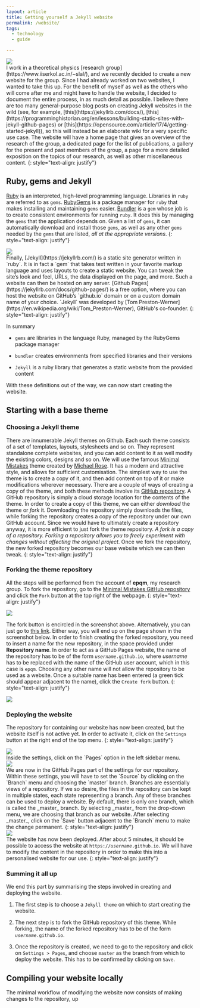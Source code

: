 ```yaml
---
layout: article
title: Getting yourself a Jekyll website
permalink: /website/
tags:
  - technology
  - guide

---
```


<div class="img__post__right">
<img src="/assets/images/jekyll/octojekyll.svg">
</div>
I work in a theoretical physics [research group](https://www.iiserkol.ac.in/~slal/), and we recently decided to create a new website for the group. Since I had already worked on two websites, I wanted to take this up. For the benefit of myself as well as the others who will come after me and might have to handle the website, I decided to document the entire process, in as much detail as possible. I believe there are too many general-purpose blog posts on creating Jekyll websites in the wild (see, for example, [this](https://jekyllrb.com/docs/), [this](https://programminghistorian.org/en/lessons/building-static-sites-with-jekyll-github-pages) or [this](https://opensource.com/article/17/4/getting-started-jekyll)), so this will instead be an elaborate wiki for a very specific use case. The website will have a home page that gives an overview of the research of the group, a dedicated page for the list of publications, a gallery for the present and past members of the group, a page for a more detailed exposition on the topics of our research, as well as other miscellaneous content.
{: style="text-align: justify"}


## Ruby, gems and Jekyll
[Ruby](https://en.wikipedia.org/wiki/Ruby_(programming_language)) is an interpreted, high-level programming language. Libraries in `ruby` are referred to as `gems`. [RubyGems](https://en.wikipedia.org/wiki/RubyGems) is a package manager for `ruby` that makes installing and maintaining `gems` easier. [Bundler](https://github.com/rubygems/bundler) is a `gem` whose job is to create consistent environments for running `ruby`. It does this by managing the `gems` that the application depends on. Given a list of `gems`, it can automatically download and install those `gems`, as well as any other `gems` needed by the `gems` that are listed, _all at the appropriate versions_.
{: style="text-align: justify"}

<div class="img__post__left">
<img src="/assets/images/jekyll/jekyll.svg">
</div>
Finally, [Jekyll](https://jekyllrb.com/) is a static site generator written in `ruby`. It is in fact a `gem` that takes text written in your favorite markup language and uses layouts to create a static website. You can tweak the site’s look and feel, URLs, the data displayed on the page, and more. Such a website can then be hosted on any server. [Github Pages](https://jekyllrb.com/docs/github-pages/) is a free option, where you can host the website on GitHub’s `github.io` domain or on a custom domain name of your choice. `Jekyll` was developed by [Tom Preston-Werner](https://en.wikipedia.org/wiki/Tom_Preston-Werner), GitHub's co-founder.
{: style="text-align: justify"}

In summary
- `gems` are libraries in the language Ruby, managed by the RubyGems package manager

- `bundler` creates environments from specified libraries and their versions

- `Jekyll` is a ruby library that  generates a static website from the provided content

With these definitions out of the way, we can now start creating the website.

## Starting with a base theme

### Choosing a Jekyll theme

There are innumerable Jekyll themes on Github. Each such theme consists of a set of templates, layouts, stylesheets and so on. They represent standalone complete websites, and you can add content to it as well modify the existing colors, designs and so on. We will use the famous [Minimal Mistakes](https://github.com/mmistakes/minimal-mistakes) theme created by [Michael Rose](https://github.com/mmistakes). It has a modern and attractive style, and allows for sufficient customisation. The simplest way to use the theme is to create a copy of it, and then add content on top of it or make modifications wherever necessary. There are a couple of ways of creating a copy of the theme, and both these methods involve its [GitHub repository](https://github.com/mmistakes/minimal-mistakes). A GitHub repository is simply a cloud storage location for the contents of the theme. In order to create a copy of this theme, we can either _download_ the theme or _fork_ it. Downloading the repository simply downloads the files, while forking the repository creates a copy of the repository under our own GitHub account. Since we would have to ultimately create a repository anyway, it is more efficient to just fork the theme repository. _A fork is a copy of a repository. Forking a repository allows you to freely experiment with changes without affecting the original project_. Once we fork the repository, the new forked repository becomes our base website which we can then tweak. 
{: style="text-align: justify"}

### Forking the theme repository

All the steps will be performed from the account of **epqm**, my research group. To fork the repository, go to the [Minimal Mistakes GitHub repository](https://github.com/mmistakes/minimal-mistakes) and click the `Fork` button at the top right of the webpage.
{: style="text-align: justify"}

<div class="img__post">
<img src="/assets/images/jekyll/fork.svg"/>
</div>

The fork button is encircled in the screenshot above. Alternatively, you can just go to [this link](https://github.com/mmistakes/minimal-mistakes/fork). Either way, you will end up on the page shown in the screenshot below. In order to finish creating the forked repository, you need to insert a name for the new repository, in the space provided under **Repository name**. In order to act as a GitHub Pages website, the name of the repository has to be of the form <code><i>username</i>.github.io</code>, where _username_ has to be replaced with the name of the GitHub user account, which in this case is `epqm`. Choosing any other name will not allow the repository to be used as a website. Once a suitable name has been entered (a green tick should appear adjacent to the name), click the `Create fork` button.
{: style="text-align: justify"}

<div class="img__post">
<img src="/assets/images/jekyll/fork2.svg"/>
</div>

### Deploying the website

The repository for containing our website has now been created, but the website itself is not active yet. In order to activate it, click on the `Settings` button at the right end of the top menu.
{: style="text-align: justify"}
<div class="img__post">
<img src="/assets/images/jekyll/settings.svg"/>
</div>
Inside the settings, click on the `Pages` option in the left sidebar menu.
<div class="img__post">
<img src="/assets/images/jekyll/pages.svg"/>
</div>
We are now in the GitHub Pages part of the settings for our repository. Within these settings, you will have to set the `Source` by clicking on the `Branch` menu and choosing the `master` branch. Branches are essentially views of a repository. If we so desire, the files in the repository can be kept in multiple states, each state representing a branch. Any of these branches can be used to deploy a website. By default, there is only one branch, which is called the _master_ branch. By selecting _master_ from the drop-down menu, we are choosing that branch as our website. After selecting _master_, click on the `Save` button adjacent to the `Branch` menu to make the change permanent.
{: style="text-align: justify"}
<div class="img__post">
<img src="/assets/images/jekyll/master.svg"/>
</div>
The website has now been deployed. After about 5 minutes, it should be possible to access the website at <code>https://<i>username</i>.github.io</code>. We will have to modify the content in the repository in order to make this into a personalised website for our use. 
{: style="text-align: justify"}

### Summing it all up

We end this part by summarising the steps involved in creating and deploying the website.

1. The first step is to choose a `Jekyll theme` on which to start creating the website.

1. The next step is to fork the GitHub repository of this theme. While forking, the name of the forked repository has to be of the form <code><i>username</i>.github.io</code>.

1. Once the repository is created, we need to go to the repository and click on `Settings > Pages`, and choose `master` as the branch from which to deploy the website. This has to be confirmed by clicking on `Save`.

## Compiling your website locally

The minimal workflow of modifying the website now consists of making changes to the repository, up
